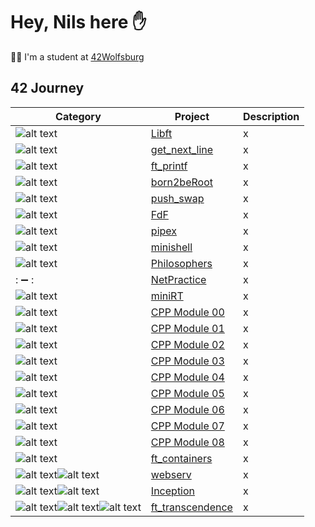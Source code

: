 # Hey, Nils here ✋

👨‍🎓 I'm a student at [42Wolfsburg](https://42wolfsburg.de/)

## 42 Journey

Category | Project | Description
--- | --- | ---
![alt text][c_logo] | [Libft](https://github.com/noster002/Libft) | x
![alt text][c_logo] | [get_next_line](https://github.com/noster002/get_next_line) | x
![alt text][c_logo] | [ft_printf](https://github.com/noster002/ft_printf) | x
![alt text][debian_logo] | [born2beRoot](https://github.com/noster002/born2beRoot) | x
![alt text][c_logo] | [push_swap](https://github.com/noster002/push_swap) | x
![alt text][c_logo] | [FdF](https://github.com/noster002/FdF) | x
![alt text][c_logo] | [pipex](https://github.com/noster002/pipex) | x
![alt text][c_logo] | [minishell](https://github.com/noster002/minishell) | x
![alt text][c_logo] | [Philosophers](https://github.com/noster002/Philosophers) | x
: ➖ :| [NetPractice](https://github.com/noster002/NetPractice) | x
![alt text][c_logo] | [miniRT](https://github.com/noster002/miniRT) | x
![alt text][cpp_logo] | [CPP Module 00](https://github.com/noster002/CPP-Module-00) | x
![alt text][cpp_logo] | [CPP Module 01](https://github.com/noster002/CPP-Module-01) | x
![alt text][cpp_logo] | [CPP Module 02](https://github.com/noster002/CPP-Module-02) | x
![alt text][cpp_logo] | [CPP Module 03](https://github.com/noster002/CPP-Module-03) | x
![alt text][cpp_logo] | [CPP Module 04](https://github.com/noster002/CPP-Module-04) | x
![alt text][cpp_logo] | [CPP Module 05](https://github.com/noster002/CPP-Module-05) | x
![alt text][cpp_logo] | [CPP Module 06](https://github.com/noster002/CPP-Module-06) | x
![alt text][cpp_logo] | [CPP Module 07](https://github.com/noster002/CPP-Module-07) | x
![alt text][cpp_logo] | [CPP Module 08](https://github.com/noster002/CPP-Module-08) | x
![alt text][cpp_logo] | [ft_containers](https://github.com/noster002/ft_containers) | x
![alt text][cpp_logo]![alt text][nginx_logo] | [webserv](https://github.com/noster002/webserv) | x
![alt text][docker_logo]![alt text][nginx_logo] | [Inception](https://github.com/noster002/Inception) | x
![alt text][docker_logo]![alt text][nestjs_logo]![alt text][typescript_logo] | [ft_transcendence](https://github.com/noster002/ft_transcendence) | x

[c_logo]: https://github.com/devicons/devicon/blob/master/icons/c/c-original.svg
[debian_logo]: https://github.com/devicons/devicon/blob/master/icons/debian/debian-original.svg
[cpp_logo]: https://github.com/devicons/devicon/blob/master/icons/cplusplus/cplusplus-original.svg
[docker_logo]: https://github.com/devicons/devicon/blob/master/icons/docker/docker-original.svg
[nginx_logo]: https://github.com/devicons/devicon/blob/master/icons/nginx/nginx-original.svg
[nestjs_logo]: https://github.com/devicons/devicon/blob/master/icons/nestjs/nestjs-plain.svg
[typescript_logo]: https://github.com/devicons/devicon/blob/master/icons/typescript/typescript-original.svg

<!--
**noster002/noster002** is a ✨ _special_ ✨ repository because its `README.md` (this file) appears on your GitHub profile.

Here are some ideas to get you started:

- 🔭 I’m currently working on ...
- 🌱 I’m currently learning ...
- 👯 I’m looking to collaborate on ...
- 🤔 I’m looking for help with ...
- 💬 Ask me about ...
- 📫 How to reach me: ...
- 😄 Pronouns: ...
- ⚡ Fun fact: ...
-->
